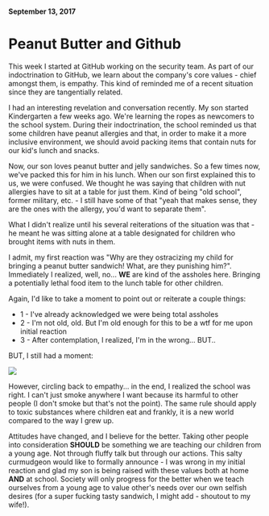 #### September 13, 2017

# Peanut Butter and Github

This week I started at GitHub working on the security team. As part of our indoctrination to GitHub, we learn about the company's core values - chief amongst them, is empathy. This kind of reminded me of a recent situation since they are tangentially related. 

I had an interesting revelation and conversation recently. My son started Kindergarten a few weeks ago. We're learning the ropes as newcomers to the school system. During their indoctrination, the school reminded us that some children have peanut allergies and that, in order to make it a more inclusive environment, we should avoid packing items that contain nuts for our kid's lunch and snacks.

Now, our son loves peanut butter and jelly sandwiches. So a few times now, we've packed this for him in his lunch. When our son first explained this to us, we were confused. We thought he was saying that children with nut allergies have to sit at a table for just them. Kind of being "old school", former military, etc. - I still have some of that "yeah that makes sense, they are the ones with the allergy, you'd want to separate them". 

What I didn't realize until his several reiterations of the situation was that - he meant he was sitting alone at a table designated for children who brought items with nuts in them.

I admit, my first reaction was "Why are they ostracizing my child for bringing a peanut butter sandwich! What, are they punishing him?". Immediately I realized, well, no... **WE** are kind of the assholes here. Bringing a potentially lethal food item to the lunch table for other children.

Again, I'd like to take a moment to point out or reiterate a couple things:

* 1 - I've already acknowledged we were being total assholes
* 2 - I'm not old, old. But I'm old enough for this to be a wtf for me upon initial reaction
* 3 - After contemplation, I realized, I'm in the wrong... BUT..

BUT, I still had a moment:

![](https://user-images.githubusercontent.com/544667/30409037-618c7cca-98b7-11e7-9b69-11d7a4b9d184.png)

However, circling back to empathy... in the end, I realized the school was right. I can't just smoke anywhere I want because its harmful to other people (I don't smoke but that's not the point). The same rule should apply to toxic substances where children eat and frankly, it is a new world compared to the way I grew up. 

Attitudes have changed, and I believe for the better. Taking other people into consideration **SHOULD** be something we are teaching our children from a young age. Not through fluffy talk but through our actions. This salty curmudgeon would like to formally announce - I was wrong in my initial reaction and glad my son is being raised with these values both at home **AND** at school. Society will only progress for the better when we teach ourselves from a young age to value other's needs over our own selfish desires (for a super fucking tasty sandwich, I might add - shoutout to my wife!).
